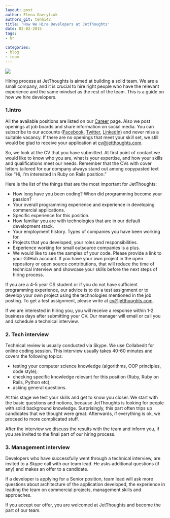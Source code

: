 ```yaml
---
layout: post
author: Elena Gavryliuk
authors_git: tehhi42
title: 'How We Hire Developers at JetThoughts'
date: 02-02-2015
tags:
- hr

categories:
- blog
- team
---
```


<img src="https://cloud.githubusercontent.com/assets/5908100/6001413/32ea22a6-aaf2-11e4-884b-f6824ec9f75d.jpg" class="left" style="margin-right: 1em;" />

Hiring process at JetThoughts is aimed at building a solid team. We are a small company, and it is crucial to hire right people who have the relevant experience and the same mindset as the rest of the team. This is a  guide on how we hire developers.

### 1.Intro

All the available positions are listed on our [Career](http://www.jetthoughts.com/career.html) page. Also we post openings at job boards and share information on social media. You can subscribe to our accounts ([Facebook](https://www.facebook.com/jetthoughts), [Twitter](https://twitter.com/jetthoughts), [LinkedIn](https://www.linkedin.com/company/jetthoughts)) and never miss a suitable vacancy. If there are no openings that meet your skill set, we still would be glad to receive your application at cv@jetthoughts.com.

So, we look at the CV that you have submitted. At first point of contact we would like to know who you are, what is your expertise, and how your skills and qualifications meet our needs. Remember that the CVs with cover letters tailored for our company always stand out among copypasted text like “Hi, I'm interested in Ruby on Rails position.”

Here is the list of the things that are the most important for JetThoughts:

<!--cut-->

* How long have you been coding? When did programming become your passion?
* Your overall programming experience and experience in developing commercial applications.
* Specific experience for this position.
* How familiar you are with technologies that are in our default development stack.
* Your employment history. Types of companies you have been working for.
* Projects that you developed, your roles and responsibilities.
* Experience working for small outsource companies is a plus.
* We would like to see the samples of your code. Please provide a link to your GitHub account. If you have your own project in the open repository or open source contributions, that will reduce the time of technical interview and showcase your skills before the next steps of hiring process.

If you are a 4-5 year CS student or if you do not have sufficient programming experience, our advice is to do a test assignment or to develop your own project using the technologies mentioned in the job posting. To get a test assignment, please write at cv@jetthoughts.com.

If we are interested in hiring you, you will receive a response within 1-2 business days after submitting your CV. Our manager will email or call you and schedule a technical interview.

### 2. Tech interview

Technical review is usually conducted via Skype. We use Collabedit for online coding session. This interview usually takes 40-60 minutes and covers the following topics:

* testing your computer science knowledge (algorithms, OOP principles, code style);
* checking specific knowledge relevant for this position (Ruby, Ruby on Rails, Python etc);
* asking general questions.

At this stage we test your skills and get to know you closer. We start with the basic questions and notions, because JetThoughts is looking for people with solid background knowledge. Surprisingly, this part often trips up candidates that we thought were great. Afterwards, if everything is ok, we proceed to more complicated stuff.

After the interview we discuss the results with the team and inform you, if you are invited to the final part of our hiring process. 

### 3. Management interview

Developers who have successfully went through a technical interview, are invited to a Skype call with our team lead. He asks additional questions (if any) and makes an offer to a candidate.

If a developer is applying for a Senior position, team lead will ask more questions about architecture of the application developed, the experience in leading the team on commercial projects, management skills and approaches.

If you accept our offer, you are welcomed at JetThoughts and become the part of our team. 

